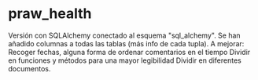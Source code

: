 # praw_health
Versión con SQLAlchemy conectado al esquema "sql_alchemy".
Se han añadido columnas a todas las tablas (más info de cada tupla).
A mejorar:
    Recoger fechas, alguna forma de ordenar comentarios en el tiempo
    Dividir en funciones y métodos para una mayor legibilidad
    Dividir en diferentes documentos.
